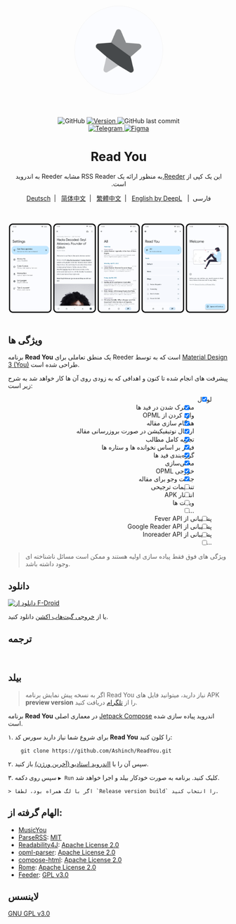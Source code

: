<div align="center">
    <img width="200" height="200" style="display: block; border: 1px solid #f5f5f5; border-radius: 9999px;" src="./fastlane/metadata/android/en-US/images/icon.png">
</div>

<br>
<br>
<br>

<div align="center">
    <img alt="GitHub" src="https://img.shields.io/github/license/Ashinch/ReadYou?color=c3e7ff&style=flat-square">
    <a target="_blank" href="https://github.com/Ashinch/ReadYou/releases">
        <img alt="Version" src="https://img.shields.io/github/v/release/Ashinch/ReadYou?color=c3e7ff&label=version&style=flat-square">
    </a>
    <img alt="GitHub last commit" src="https://img.shields.io/github/last-commit/Ashinch/ReadYou?color=c3e7ff&style=flat-square">
    <br>
    <a target="_blank" href="https://t.me/ReadYouApp">
        <img alt="Telegram" src="https://img.shields.io/badge/Telegram-ReadYouApp-c3e7ff?logo=telegram&style=flat-square">
    </a>
    <a target="_blank" href="https://www.figma.com/file/ViBW8GbUgkTMmK6a80h8X1/Read-You?node-id=7028%3A23673">
        <img alt="Figma" src="https://img.shields.io/badge/Figma-ReadYou-c3e7ff?logo=figma&style=flat-square">
    </a>
</div>

<div dir="rtl" align="center">
    <h1 dir="ltr">Read You</h1>
    <p>این یک کپی از  <a href="https://reederapp.com/">Reeder</a>,به منظور ارائه یک RSS Reader مشابه Reeder به اندروید است.</p>
    <p>فارسی&nbsp;&nbsp;|&nbsp;&nbsp;
    <a target="_blank" href="https://github.com/Ashinch/ReadYou/blob/main/README-de.md">Deutsch</a>&nbsp;&nbsp;|&nbsp;&nbsp;
    <a target="_blank" href="https://github.com/Ashinch/ReadYou/blob/main/README-zh-CN.md">简体中文</a>&nbsp;&nbsp;|&nbsp;&nbsp;
    <a target="_blank" href="https://github.com/Ashinch/ReadYou/blob/main/README-zh-TW.md">繁體中文</a>&nbsp;&nbsp;|&nbsp;&nbsp;
    <a target="_blank" href="https://github.com/Ashinch/ReadYou/blob/main/README.md">English by DeepL</a></p>
    <br/>
    <br/>
    <img src="./fastlane/metadata/android/en-US/images/startup.png" width="19.2%" alt="startup" />
    <img src="./fastlane/metadata/android/en-US/images/feeds.png" width="19.2%" alt="startup" />
    <img src="./fastlane/metadata/android/en-US/images/flow.png" width="19.2%" alt="startup" />
    <img src="./fastlane/metadata/android/en-US/images/read.png" width="19.2%" alt="startup" />
    <img src="./fastlane/metadata/android/en-US/images/settings.png" width="19.2%" alt="startup" />
    <br/>
    <br/>
</div>

## ویژگی ها

برنامه **Read You** یک منطق تعاملی برای Reeder است که به توسط [Material Design 3 (You)](https://m3.material.io/) طراحی شده است.

پیشرفت های انجام شده تا کنون و اهدافی که به زودی روی آن ها کار خواهد شد به شرح زیر است:

<div dir="rtl">

-   [x] لوکال
    -   [x] مشترک شدن در فید ها
    -   [x] وارد کردن از OPML
    -   [x] همگام سازی مقاله
    -   [x] ارسال نوتیفیکیشن در صورت بروزرسانی مقاله
    -   [x] تجزیه کامل مطالب
    -   [x] فیلتر بر اساس نخوانده ها و ستاره ها
    -   [x] گروه‌بندی فید ها
    -   [x] محلی‌سازی
    -   [x] خروجی OPML
    -   [x] جست وجو برای مقاله
    -   [ ] تنظیمات ترجیحی
    -   [ ] انتشار APK
    -   [ ] ویجت ها
    -   [ ] ...

-   [ ] پشتیبانی از Fever API
-   [ ] پشتیبانی از Google Reader API
-   [ ] پشتیبانی از Inoreader API
-   [ ] ...

</div>

> ویژگی های فوق فقط پیاده سازی اولیه هستند و ممکن است مسائل ناشناخته ای وجود داشته باشد.

## دانلود

[<img src="https://fdroid.gitlab.io/artwork/badge/get-it-on.png"
     alt="دانلود از F-Droid"
     height="80">](https://f-droid.org/packages/me.ash.reader/)

یا از [خروجی گیت‌هاب اکشن](https://github.com/Ashinch/ReadYou/releases) دانلود کنید.

## ترجمه

<a target="_blank" href="https://hosted.weblate.org/engage/readyou/">
<img src="https://hosted.weblate.org/widgets/readyou/-/287x66-white.png" alt="" />
</a>

## بیلد

> اگر به نسخه پیش نمایش برنامه Read You نیاز دارید،  میتوانید فایل های APK **preview version**  را از [تلگرام](https://t.me/ReadYouApp) دریافت کنید.

برنامه **Read You** در معماری اصلی [Jetpack Compose](https://developer.android.com/jetpack/compose) اندروید پیاده سازی شده است.

۱. برای شروع شما نیاز دارید سورس کد **Read You** را کلون کنید:

```shell
    git clone https://github.com/Ashinch/ReadYou.git
```

۲. سپس آن را با [ااندروید استادیو (آخرین ورژن)](https://developer.android.com/studio) باز کنید.

۳. سپس روی دکمه `▶ Run` کلیک کنید. برنامه به صورت خودکار بیلد و اجرا خواهد شد.

    > اگر با لگ همراه بود، لطفا `Release version build` را انتخاب کنید.

## الهام گرفته از:

-   [MusicYou](https://github.com/Kyant0/MusicYou)
-   [ParseRSS](https://github.com/muhrifqii/ParseRSS): [MIT](https://github.com/muhrifqii/ParseRSS/blob/master/LICENSE)
-   [Readability4J](https://github.com/dankito/Readability4J): [Apache License 2.0](https://github.com/dankito/Readability4J/blob/master/LICENSE)
-   [opml-parser](https://github.com/mdewilde/opml-parser): [Apache License 2.0](https://github.com/mdewilde/opml-parser/blob/master/LICENSE)
-   [compose-html](https://github.com/ireward/compose-html): [Apache License 2.0](https://github.com/ireward/compose-html/blob/main/LICENSE.txt)
-   [Rome](https://github.com/rometools/rome): [Apache License 2.0](https://github.com/rometools/rome/blob/master/LICENSE)
-   [Feeder](https://gitlab.com/spacecowboy/Feeder): [GPL v3.0](https://gitlab.com/spacecowboy/Feeder/-/blob/master/LICENSE)

## لاینسس

[GNU GPL v3.0](https://github.com/Ashinch/ReadYou/blob/main/LICENSE)
